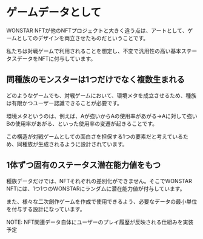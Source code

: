 # ゲームデータとして

WONSTAR NFTが他のNFTプロジェクトと大きく違う点は、アートとして、ゲームとしてのデザインを両立させたものだということです。

私たちは対戦ゲームで利用されることを想定し、不変で汎用性の高い基本ステータスデータをNFTに付与しています。

## 同種族のモンスターは1つだけでなく複数生まれる

どのようなゲームでも、対戦ゲームにおいて、環境メタを成立させるため、種族は有限かつユーザー認識できることが必要です。

環境メタというのは、例えば、Aが強いからAの使用率があがる→Aに対して強いBの使用率があがる、といった使用率の変遷が起きることです。

この構造が対戦ゲームとしての面白さを担保する1つの要素だと考えているため、同種族が生成されるように設計されています。

## 1体ずつ固有のステータス潜在能力値をもつ

種族データだけでは、NFTそれぞれの差別化ができません。そこでWONSTAR NFTには、1つ1つのWONSTARにランダムに潜在能力値が付与しています。

また、様々な二次創作ゲームを作成で使用できるよう、必要なデータの最小単位を付与する設計になっています。

NOTE: NFT関連データ自体にユーザーのプレイ履歴が反映される仕組みを実装予定
